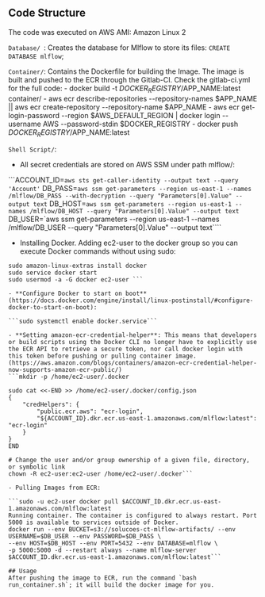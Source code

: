 ## Code Structure

The code was executed on AWS AMI: Amazon Linux 2

`Database/ `:
Creates the database for Mlflow to store its files:
```CREATE DATABASE mlflow```;

`Container/`: Contains the Dockerfile for building the Image.
The image is built and pushed to the ECR through the Gitlab-CI. Check the gitlab-ci.yml for the full code:
    - docker build -t $DOCKER_REGISTRY/$APP_NAME:latest container/
    - aws ecr describe-repositories --repository-names $APP_NAME || aws ecr create-repository --repository-name $APP_NAME
    - aws ecr get-login-password --region $AWS_DEFAULT_REGION | docker login --username AWS --password-stdin $DOCKER_REGISTRY
    - docker push $DOCKER_REGISTRY/$APP_NAME:latest

`Shell Script/`:
- All secret credentials are stored on AWS SSM under path mlflow/:

```ACCOUNT_ID=`aws sts get-caller-identity --output text --query 'Account'`
DB_PASS=`aws ssm get-parameters --region us-east-1 --names /mlflow/DB_PASS --with-decryption --query "Parameters[0].Value" --output text`
DB_HOST=`aws ssm get-parameters --region us-east-1 --names /mlflow/DB_HOST --query "Parameters[0].Value" --output text`
DB_USER=`aws ssm get-parameters --region us-east-1 --names /mlflow/DB_USER --query "Parameters[0].Value" --output text````

- Installing Docker. Adding ec2-user to the docker group so you can execute Docker commands without using sudo:

```sudo yum update -y
sudo amazon-linux-extras install docker
sudo service docker start
sudo usermod -a -G docker ec2-user ```

- **Configure Docker to start on boot** (https://docs.docker.com/engine/install/linux-postinstall/#configure-docker-to-start-on-boot):

```sudo systemctl enable docker.service```

- **Setting amazon-ecr-credential-helper**: This means that developers or build scripts using the Docker CLI no longer have to explicitly use the ECR API to retrieve a secure token, nor call docker login with this token before pushing or pulling container image. (https://aws.amazon.com/blogs/containers/amazon-ecr-credential-helper-now-supports-amazon-ecr-public/)
```mkdir -p /home/ec2-user/.docker

sudo cat <<-END >> /home/ec2-user/.docker/config.json
{
    "credHelpers": {
        "public.ecr.aws": "ecr-login",
        "${ACCOUNT_ID}.dkr.ecr.us-east-1.amazonaws.com/mlflow:latest": "ecr-login"
    }
}
END

# Change the user and/or group ownership of a given file, directory, or symbolic link
chown -R ec2-user:ec2-user /home/ec2-user/.docker```

- Pulling Images from ECR:

```sudo -u ec2-user docker pull $ACCOUNT_ID.dkr.ecr.us-east-1.amazonaws.com/mlflow:latest
Running container. The container is configured to always restart. Port 5000 is available to services outside of Docker.
docker run --env BUCKET=s3://solucoes-ct-mlflow-artifacts/ --env USERNAME=$DB_USER --env PASSWORD=$DB_PASS \
--env HOST=$DB_HOST --env PORT=5432 --env DATABASE=mlflow \
-p 5000:5000 -d --restart always --name mlflow-server $ACCOUNT_ID.dkr.ecr.us-east-1.amazonaws.com/mlflow:latest```

## Usage
After pushing the image to ECR, run the command `bash run_container.sh`; it will build the docker image for you.